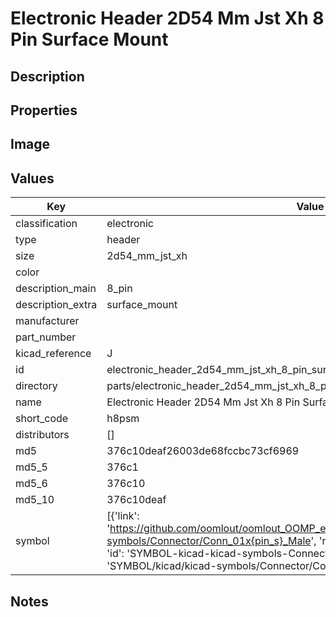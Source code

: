 # Electronic Header 2D54 Mm Jst Xh 8 Pin Surface Mount

## Description

## Properties


## Image


## Values

| Key | Value |
| --- | --- |
| classification | electronic |
| type | header |
| size | 2d54_mm_jst_xh |
| color |  |
| description_main | 8_pin |
| description_extra | surface_mount |
| manufacturer |  |
| part_number |  |
| kicad_reference | J |
| id | electronic_header_2d54_mm_jst_xh_8_pin_surface_mount |
| directory | parts/electronic_header_2d54_mm_jst_xh_8_pin_surface_mount |
| name | Electronic Header 2D54 Mm Jst Xh 8 Pin Surface Mount |
| short_code | h8psm |
| distributors | [] |
| md5 | 376c10deaf26003de68fccbc73cf6969 |
| md5_5 | 376c1 |
| md5_6 | 376c10 |
| md5_10 | 376c10deaf |
| symbol | [{'link': 'https://github.com/oomlout/oomlout_OOMP_eda_V2/tree/main/SYMBOL/kicad/kicad-symbols/Connector/Conn_01x{pin_s}_Male', 'name': 'Connector : Conn_01x08_Male', 'id': 'SYMBOL-kicad-kicad-symbols-Connector-Conn_01x08_Male', 'directory': 'SYMBOL/kicad/kicad-symbols/Connector/Conn_01x08_Male/'}] |

## Notes

